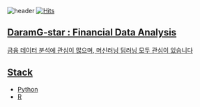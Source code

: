 ![header](https://capsule-render.vercel.app/api?type=wave&color=auto&height=300&section=header&text=DaramG-star&fontSize=90&animation=twinkling)
[![Hits](https://hits.seeyoufarm.com/api/count/incr/badge.svg?url=https%3A%2F%2Fgithub.com%2Fgjbae1212%2Fhit-counter&count_bg=%2398F9FF&title_bg=%23D2DEE2&icon=&icon_color=%2364EBCC&title=hits&edge_flat=true)](https://hits.seeyoufarm.com)
<a href="https://instagram.com/alpox.dev">

## DaramG-star : Financial Data Analysis

금융 데이터 분석에 관심이 많으며, 머신러닝 딥러닝 모두 관심이 있습니다



## Stack

- Python
- R

